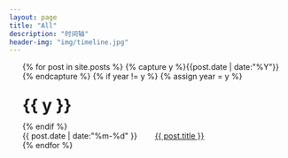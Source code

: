 ```yaml
---
layout: page
title: "All"
description: "时间轴"
header-img: "img/timeline.jpg"
---
```


<ul class="listing">
{% for post in site.posts %}
  {% capture y %}{{post.date | date:"%Y"}}{% endcapture %}
  {% if year != y %}
    {% assign year = y %}
	<p/>
    <li class="listing-seperator">{{ y }}</li>
  {% endif %}
  <li class="listing-item">
    <time datetime="{{ post.date | date:"%Y-%m-%d" }}">{{ post.date | date:"%m-%d" }}&emsp;&emsp;</time>
	<a href="{{ post.url }}" title="{{ post.title }}">{{ post.title }}</a>
  </li>
{% endfor %}
</ul>

<style type="text/css">
.listing-seperator{
  list-style-type: none;
  line-height : 200%;
  font-weight : bold;
  font-size : 30px;
}
  
.listing-item{
  list-style-type: none;
}
</style>

